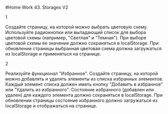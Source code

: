 #Home Work 43. Storages V2

1

Создайте страницу, на которой можно выбрать цветовую схему. Используйте радиокнопки или выпадающий список для выбора цветовой схемы (например, "Светлая" и "Темная"). При выборе цветовой схемы ее значение должно сохраняться в localStorage. При обновлении страницы выбранная цветовая схема должна загружаться из localStorage и применяться на странице.

2

Реализуйте функционал "Избранное". Создайте страницу, на которой можно добавлять и удалять элементы из списка избранных элементов. Каждый элемент списка должен иметь кнопку "Добавить в избранное" или "Удалить из избранного". Состояние избранного (добавлен или удален) для каждого элемента должно сохраняться в localStorage. При обновлении страницы состояние избранного должно загружаться из localStorage и отображаться на странице.